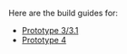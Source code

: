 Here are the build guides for:
* [Prototype 3/3.1](https://github.com/LucidVR/lucidgloves/wiki/Prototype-3-Building-Tutorial)
* [Prototype 4](https://github.com/LucidVR/lucidgloves/wiki/Prototype-4-Building-Tutorial)